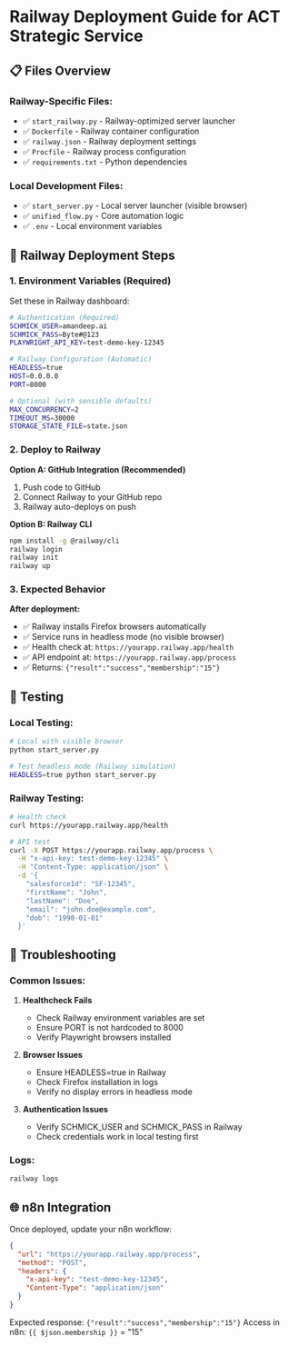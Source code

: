 # Railway Deployment Guide for ACT Strategic Service

## 📋 Files Overview

### Railway-Specific Files:
- ✅ `start_railway.py` - Railway-optimized server launcher
- ✅ `Dockerfile` - Railway container configuration
- ✅ `railway.json` - Railway deployment settings
- ✅ `Procfile` - Railway process configuration
- ✅ `requirements.txt` - Python dependencies

### Local Development Files:
- ✅ `start_server.py` - Local server launcher (visible browser)
- ✅ `unified_flow.py` - Core automation logic
- ✅ `.env` - Local environment variables

## 🚀 Railway Deployment Steps

### 1. Environment Variables (Required)
Set these in Railway dashboard:

```bash
# Authentication (Required)
SCHMICK_USER=amandeep.ai
SCHMICK_PASS=Byte#@123
PLAYWRIGHT_API_KEY=test-demo-key-12345

# Railway Configuration (Automatic)
HEADLESS=true
HOST=0.0.0.0
PORT=8000

# Optional (with sensible defaults)
MAX_CONCURRENCY=2
TIMEOUT_MS=30000
STORAGE_STATE_FILE=state.json
```

### 2. Deploy to Railway

**Option A: GitHub Integration (Recommended)**
1. Push code to GitHub
2. Connect Railway to your GitHub repo
3. Railway auto-deploys on push

**Option B: Railway CLI**
```bash
npm install -g @railway/cli
railway login
railway init
railway up
```

### 3. Expected Behavior

**After deployment:**
- ✅ Railway installs Firefox browsers automatically
- ✅ Service runs in headless mode (no visible browser)
- ✅ Health check at: `https://yourapp.railway.app/health`
- ✅ API endpoint at: `https://yourapp.railway.app/process`
- ✅ Returns: `{"result":"success","membership":"15"}`

## 🧪 Testing

### Local Testing:
```bash
# Local with visible browser
python start_server.py

# Test headless mode (Railway simulation)
HEADLESS=true python start_server.py
```

### Railway Testing:
```bash
# Health check
curl https://yourapp.railway.app/health

# API test
curl -X POST https://yourapp.railway.app/process \
  -H "x-api-key: test-demo-key-12345" \
  -H "Content-Type: application/json" \
  -d '{
    "salesforceId": "SF-12345",
    "firstName": "John", 
    "lastName": "Doe",
    "email": "john.doe@example.com",
    "dob": "1990-01-01"
  }'
```

## 🔧 Troubleshooting

### Common Issues:

1. **Healthcheck Fails**
   - Check Railway environment variables are set
   - Ensure PORT is not hardcoded to 8000
   - Verify Playwright browsers installed

2. **Browser Issues**
   - Ensure HEADLESS=true in Railway
   - Check Firefox installation in logs
   - Verify no display errors in headless mode

3. **Authentication Issues** 
   - Verify SCHMICK_USER and SCHMICK_PASS in Railway
   - Check credentials work in local testing first

### Logs:
```bash
railway logs
```

## 🌐 n8n Integration

Once deployed, update your n8n workflow:

```json
{
  "url": "https://yourapp.railway.app/process",
  "method": "POST",
  "headers": {
    "x-api-key": "test-demo-key-12345",
    "Content-Type": "application/json"
  }
}
```

Expected response: `{"result":"success","membership":"15"}`
Access in n8n: `{{ $json.membership }}` = "15"